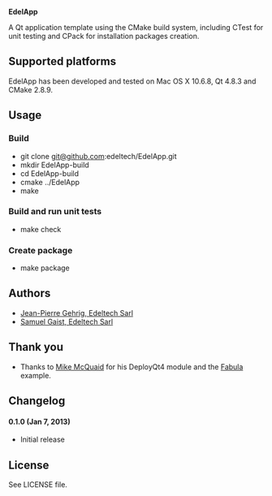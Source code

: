 **EdelApp**

A Qt application template using the CMake build system, including CTest for unit testing and CPack for installation packages creation.

## Supported platforms

EdelApp has been developed and tested on Mac OS X 10.6.8, Qt 4.8.3 and CMake 2.8.9.

## Usage

### Build
* git clone git@github.com:edeltech/EdelApp.git
* mkdir EdelApp-build
* cd EdelApp-build
* cmake ../EdelApp
* make

### Build and run unit tests
* make check

### Create package
* make package

## Authors

* [Jean-Pierre Gehrig, Edeltech Sarl](http://www.edeltech.ch/about)
* [Samuel Gaist, Edeltech Sarl](http://www.edeltech.ch/about)

## Thank you

* Thanks to [Mike McQuaid](http://mikemcquaid.com/2012/01/04/deploying-qt-applications-with-deployqt4/) for his DeployQt4 module and the [Fabula](https://github.com/mikemcquaid/Fabula/blob/master/CMakeLists.txt) example.

## Changelog

#### 0.1.0 (Jan 7, 2013)

* Initial release

## License

See LICENSE file.